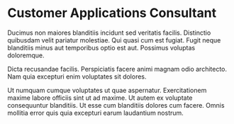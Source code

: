 # Customer Applications Consultant

Ducimus non maiores blanditiis incidunt sed veritatis facilis. Distinctio quibusdam velit pariatur molestiae. Qui quasi cum est fugiat. Fugit neque blanditiis minus aut temporibus optio est aut. Possimus voluptas doloremque.
 Dicta recusandae facilis. Perspiciatis facere animi magnam odio architecto. Nam quia excepturi enim voluptates sit dolores.
 Ut numquam cumque voluptates ut quae aspernatur. Exercitationem maxime labore officiis sint ut ad maxime. Ut autem ex voluptate consequuntur blanditiis. Ut esse cum blanditiis dolores cum facere. Omnis mollitia error quis quia excepturi earum laudantium nostrum.